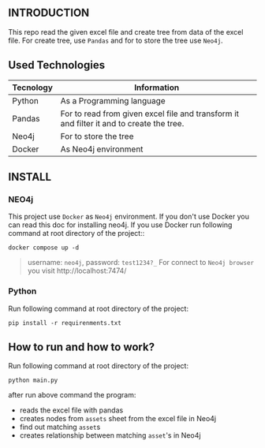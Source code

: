 ## INTRODUCTION

This repo read the given excel file and create tree from data of the excel file. For create tree, use `Pandas` and for to store the tree use `Neo4j`.

## Used Technologies

Tecnology | Information
----------|------------
Python | As a Programming language
Pandas    | For to read from given excel file and transform it and filter it and to create the tree.
Neo4j     | For to store the tree
Docker    | As Neo4j environment

## INSTALL

### NEO4j

This project use `Docker` as `Neo4j` environment. If you don't use Docker you can read this doc for installing neo4j. If you use Docker run following command at root directory of the project::

```
docker compose up -d
```

> username: `neo4j`, password: `test1234?_`
> For connect to `Neo4j browser` you visit http://localhost:7474/


### Python

Run following command at root directory of the project:

```
pip install -r requirenments.txt
```

## How to run and how to work?

Run following command at root directory of the project:

```
python main.py
```

after run above command the program:

* reads the excel file with pandas
* creates nodes from `assets` sheet from the excel file in Neo4j
* find out matching `asset`s
* creates relationship between matching `asset`'s in Neo4j
